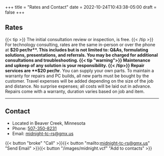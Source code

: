 +++
title = "Rates and Contact"
date = 2022-10-24T10:43:38-05:00
draft = false
+++

## Rates

{{< tip >}}
The initial consultation review or inspection, is free.
{{< /tip >}}
For technology consulting, rates are the same in-person or over the phone at **$20 per/hr**. This includes but is not limited to: Q&As, formulating solutions, presentations, and referrals. You may be charged for additional consultations and troubleshooting.
{{< tip "warning">}}
Maintenance and upkeep of any solution is your responsibility.
{{< /tip>}}
Repair services are **$20 per/hr**. You can supply your own parts. To maintain a warranty for repairs and PC builds, all new parts must be bought by the customer. Travel expenses will be added depending on the size of the job and distance. No surprise expenses; all costs will be laid out in advance. Repairs come with a warranty, duration varies based on job and item.

---

## Contact

- Located in Beaver Creek, Minnesota
- Phone: [507-350-8231](tel:5073508231 "Call")
- Email: midnight-tc-rs@gmx.us

{{< button "broke" "Call" >}}{{< button "mailto:midnight-tc-rs@gmx.us" "Send Email" >}}{{< button "/images/midnight.vcf" "Add to contacts" >}}

